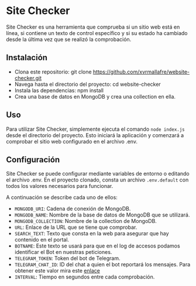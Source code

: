 # Site Checker
Site Checker es una herramienta que comprueba si un sitio web está en línea, si contiene un texto de control específico y si su estado ha cambiado desde la última vez que se realizó la comprobación.

## Instalación
 - Clona este repositorio: git clone https://github.com/xvrmallafre/website-checker.git
 - Navega hasta el directorio del proyecto: cd website-checker
 - Instala las dependencias: npm install
 - Crea una base de datos en MongoDB y crea una collection en ella.

## Uso
Para utilizar Site Checker, simplemente ejecuta el comando `node index.js` desde el directorio del proyecto. Esto iniciará la aplicación y comenzará a comprobar el sitio web configurado en el archivo .env.

## Configuración
Site Checker se puede configurar mediante variables de entorno o editando el archivo .env.
En el proyecto clonado, consta un archivo `.env.default` con todos los valores necesarios para funcionar.

A continuación se describe cada uno de ellos:
 - `MONGODB_URI`: Cadena de conexión de MongoDB.
 - `MONGODB_NAME`: Nombre de la base de datos de MongoDB que se utilizará. 
 - `MONGODB_COLLECTION`: Nombre de la collection de MongoDB.
 - `URL`: Enlace de la URL que se tiene que comprobar.
 - `SEARCH_TEXT`: Texto que consta en la web para asegurar que hay contenido en el portal.
 - `BOTNAME`: Este texto se usará para que en el log de accesos podamos identificar el Bot en nuestras peticiones.
 - `TELEGRAM_TOKEN`: Token del bot de Telegram. 
 - `TELEGRAM_CHAT_ID`: ID del chat a quien el bot reportará los mensajes. Para obtener este valor mira este [enlace](https://es.macspots.com/how-find-chat-id-telegram-2404655)
 - `INTERVAL`: Tiempo en segundos entre cada comprobación.

